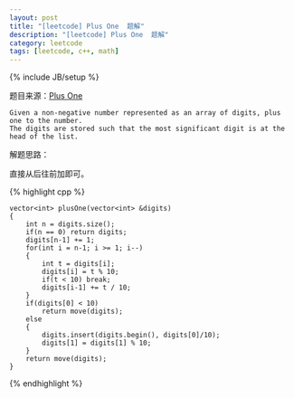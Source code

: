 ```yaml
---
layout: post
title: "[leetcode] Plus One  题解"
description: "[leetcode] Plus One  题解"
category: leetcode 
tags: [leetcode, c++, math]
---
```

{% include JB/setup %}


题目来源：[Plus One ](https://oj.leetcode.com/problems/plus-one/)

>
	Given a non-negative number represented as an array of digits, plus one to the number.
	The digits are stored such that the most significant digit is at the head of the list.

解题思路：

直接从后往前加即可。

{% highlight cpp %}
	
	vector<int> plusOne(vector<int> &digits)
    {
        int n = digits.size();
        if(n == 0) return digits;
        digits[n-1] += 1;
        for(int i = n-1; i >= 1; i--)
        {
            int t = digits[i];
            digits[i] = t % 10;
            if(t < 10) break;
            digits[i-1] += t / 10;
        }
        if(digits[0] < 10)
            return move(digits);
        else
        {
            digits.insert(digits.begin(), digits[0]/10);
            digits[1] = digits[1] % 10;
        }
        return move(digits);
    }
{% endhighlight %}


